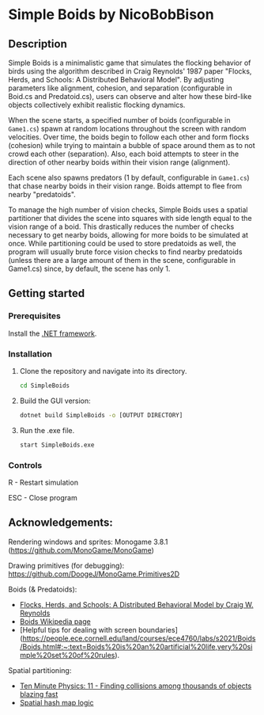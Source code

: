 # Simple Boids by NicoBobBison

## Description
Simple Boids is a minimalistic game that simulates the flocking behavior of birds using the algorithm described in Craig Reynolds' 1987 paper "Flocks, Herds, and Schools: A Distributed Behavioral Model". By adjusting parameters like alignment, cohesion, and separation (configurable in Boid.cs and Predatoid.cs), users can observe and alter how these bird-like objects collectively exhibit realistic flocking dynamics.

When the scene starts, a specified number of boids (configurable in <code>Game1.cs</code>) spawn at random locations throughout the screen with random velocities. Over time, the boids begin to follow each other and form flocks (cohesion) while trying to maintain a bubble of space around them as to not crowd each other (separation). Also, each boid attempts to steer in the direction of other nearby boids within their vision range (alignment).

Each scene also spawns predators (1 by default, configurable in <code>Game1.cs</code>) that chase nearby boids in their vision range. Boids attempt to flee from nearby "predatoids".

To manage the high number of vision checks, Simple Boids uses a spatial partitioner that divides the scene into squares with side length equal to the vision range of a boid. This drastically reduces the number of checks necessary to get nearby boids, allowing for more boids to be simulated at once. While partitioning could be used to store predatoids as well, the program will usually brute force vision checks to find nearby predatoids (unless there are a large amount of them in the scene, configurable in Game1.cs) since, by default, the scene has only 1.


## Getting started
### Prerequisites
Install the [.NET framework](https://dotnet.microsoft.com/en-us/download).

### Installation
1. Clone the repository and navigate into its directory.

   ```sh
   cd SimpleBoids
   ```
2. Build the GUI version:

   ```sh
   dotnet build SimpleBoids -o [OUTPUT DIRECTORY]
   ```
   
3. Run the .exe file.
   
   ```sh
   start SimpleBoids.exe
   ```


### Controls
R - Restart simulation

ESC - Close program

## Acknowledgements:
Rendering windows and sprites: Monogame 3.8.1 (https://github.com/MonoGame/MonoGame)

Drawing primitives (for debugging): https://github.com/DoogeJ/MonoGame.Primitives2D

Boids (& Predatoids):
 - [Flocks, Herds, and Schools: A Distributed Behavioral Model by Craig W. Reynolds](https://dl.acm.org/doi/pdf/10.1145/37402.37406)
 - [Boids Wikipedia page](https://en.wikipedia.org/wiki/Boids)
 - [Helpful tips for dealing with screen boundaries] (https://people.ece.cornell.edu/land/courses/ece4760/labs/s2021/Boids/Boids.html#:~:text=Boids%20is%20an%20artificial%20life,very%20simple%20set%20of%20rules).

Spatial partitioning:
 - [Ten Minute Physics: 11 - Finding collisions among thousands of objects blazing fast](https://www.youtube.com/watch?v=D2M8jTtKi44)
 - [Spatial hash map logic](https://carmencincotti.com/2022-10-31/spatial-hash-maps-part-one/)
